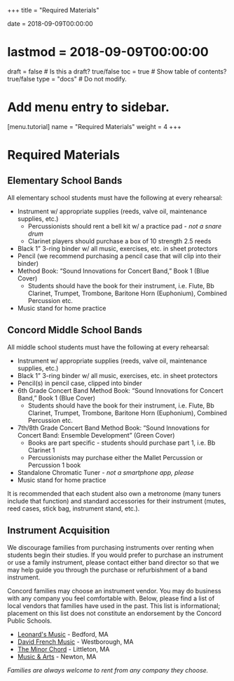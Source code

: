+++
title = "Required Materials"

date = 2018-09-09T00:00:00
# lastmod = 2018-09-09T00:00:00

draft = false  # Is this a draft? true/false
toc = true  # Show table of contents? true/false
type = "docs"  # Do not modify.

# Add menu entry to sidebar.
[menu.tutorial]
  name = "Required Materials"
  weight = 4
+++
# Required Materials

## Elementary School Bands

All elementary school students must have the following at every rehearsal:

- Instrument w/ appropriate supplies (reeds, valve oil, maintenance supplies, etc.)
  + Percussionists should rent a bell kit w/ a practice pad - *not a snare drum*
  + Clarinet players should purchase a box of 10 strength 2.5 reeds
- Black 1” 3-ring binder w/ all music, exercises, etc. in sheet protectors
- Pencil (we recommend purchasing a pencil case that will clip into their binder)
- Method Book: “Sound Innovations for Concert Band,” Book 1 (Blue Cover)
  + Students should have the book for their instrument, i.e. Flute, Bb Clarinet, Trumpet, Trombone, Baritone Horn (Euphonium), Combined Percussion etc.
- Music stand for home practice

## Concord Middle School Bands

All middle school students must have the following at every rehearsal:

- Instrument w/ appropriate supplies (reeds, valve oil, maintenance supplies, etc.)
- Black 1” 3-ring binder w/ all music, exercises, etc. in sheet protectors
- Pencil(s) in pencil case, clipped into binder
- 6th Grade Concert Band Method Book: “Sound Innovations for Concert Band,” Book 1 (Blue Cover)
  + Students should have the book for their instrument, i.e. Flute, Bb Clarinet, Trumpet, Trombone, Baritone Horn (Euphonium), Combined Percussion etc.
- 7th/8th Grade Concert Band Method Book: “Sound Innovations for Concert Band: Ensemble Development” (Green Cover)
  + Books are part specific - students should purchase part 1, i.e. Bb Clarinet 1
  + Percussionists may purchase either the Mallet Percussion or Percussion 1 book
- Standalone Chromatic Tuner - *not a smartphone app, please*
- Music stand for home practice

It is recommended that each student also own a metronome (many tuners include that function) and standard accessories for their instrument (mutes, reed cases, stick bag, instrument stand, etc.).

## Instrument Acquisition

We discourage families from purchasing instruments over renting when students begin their studies. If you would prefer to purchase an instrument or use a family instrument, please contact either band director so that we may help guide you through the purchase or refurbishment of a band instrument.

Concord families may choose an instrument vendor. You may do business with any company you feel comfortable with. Below, please find a list of local vendors that families have used in the past. This list is informational; placement on this list does not constitute an endorsement by the Concord Public Schools.

- [Leonard's Music](https://leonardsmusic.myshopify.com) - Bedford, MA
- [David French Music](http://www.davidfrenchmusic.com) - Westborough, MA
- [The Minor Chord](http://www.theminorchord.com) - Littleton, MA
- [Music & Arts](http://www.musicarts.com/) - Newton, MA

*Families are always welcome to rent from any company they choose.*
